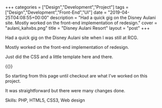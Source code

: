 +++
categories = ["Design","Development","Project"]
tags = ["Design","Development","Front-End","UI"]
date = "2019-04-25T04:08:55+00:00"
description = "Had a quick gig on the Disney Aulani site. Mostly worked on the front-end implementation of redesign."
cover = "aulani_kahxbs.png"
title = "Disney Aulani Resort"
layout = "post"
+++

Had a quick gig on the Disney Aulani site when I was still at RCG.

Mostly worked on the front-end implementation of redesign.

Just did the CSS and a little template here and there.

{{<smallImage src="aulani-page_xlq5in.jpg">}}

So starting from this page until checkout are what I&#8217;ve worked on this project.

It was straightforward but there were many changes done.



Skills: PHP, HTML5, CSS3, Web design
